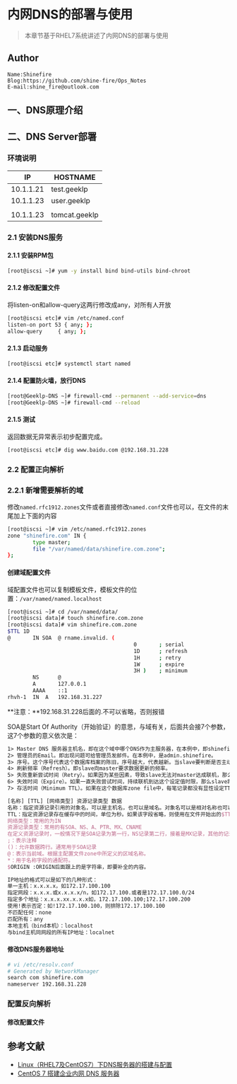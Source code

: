 # 内网DNS的部署与使用

> 本章节基于RHEL7系统讲述了内网DNS的部署与使用

## Author

```
Name:Shinefire
Blog:https://github.com/shine-fire/Ops_Notes
E-mail:shine_fire@outlook.com
```

## 一、DNS原理介绍

## 二、DNS Server部署

### 环境说明

| IP        | HOSTNAME      |
| --------- | ------------- |
| 10.1.1.21 | test.geeklp   |
| 10.1.1.23 | user.geeklp   |
|           |               |
| 10.1.1.23 | tomcat.geeklp |



### 2.1 安装DNS服务

#### 2.1.1 安装RPM包

```bash
[root@iscsi ~]# yum -y install bind bind-utils bind-chroot
```

#### 2.1.2 修改配置文件

将listen-on和allow-query这两行修改成any，对所有人开放

```bash
[root@iscsi etc]# vim /etc/named.conf 
listen-on port 53 { any; };
allow-query     { any; };
```

#### 2.1.3 启动服务

```bash
[root@iscsi etc]# systemctl start named
```

#### 2.1.4 配置防火墙，放行DNS

```bash
[root@Geeklp-DNS ~]# firewall-cmd --permanent --add-service=dns
[root@Geeklp-DNS ~]# firewall-cmd --reload
```

#### 2.1.5 测试

返回数据无异常表示初步配置完成。

```bash
[root@iscsi etc]# dig www.baidu.com @192.168.31.228
```

### 2.2 配置正向解析

### 2.2.1 新增需要解析的域

修改`named.rfc1912.zones`文件或者直接修改` named.conf `文件也可以，在文件的末尾加上下面的内容

```bash
[root@iscsi ~]# vim /etc/named.rfc1912.zones 
zone "shinefire.com" IN {
        type master;
        file "/var/named/data/shinefire.com.zone";
};
```

#### 创建域配置文件

域配置文件也可以复制模板文件，模板文件的位置：`/var/named/named.localhost`

```bash
[root@iscsi ~]# cd /var/named/data/
[root@iscsi data]# touch shinefire.com.zone 
[root@iscsi data]# vim shinefire.com.zone 
$TTL 1D
@       IN SOA  @ rname.invalid. (
                                        0       ; serial
                                        1D      ; refresh
                                        1H      ; retry
                                        1W      ; expire
                                        3H )    ; minimum
        NS      @
        A       127.0.0.1
        AAAA    ::1
rhvh-1  IN  A   192.168.31.227
```

**注意：**192.168.31.228后面的.不可以省略，否则报错

SOA是Start Of Authority（开始验证）的意思，与域有关，后面共会接7个参数，这7个参数的意义依次是： 

```tex
1> Master DNS 服务器主机名，即在这个域中哪个DNS作为主服务器，在本例中，即shinefire。
2> 管理员的Email。即出现问题可给管理员发邮件。在本例中，是admin.shinefire。
3> 序号。这个序号代表这个数据库档案的陈旧，序号越大，代表越新。当slave要判断是否主动下载新的数据库时，就以序号是否比slave上的还有新来判断。
4> 刷新频率（Refresh）。即slave向master要求数据更新的频率。
5> 失败重新尝试时间（Retry）。如果因为某些因素，导致slave无法对master达成联机，那么在多久的时间内，slave会尝试重新联机到master。
6> 失效时间（Expire）。如果一直失败尝试时间，持续联机到达这个设定值时限，那么slave将不再继续尝试联机。
7> 存活时间（Minimum TTL）。如果在这个数据库zone file中，每笔记录都没有显性设定TTL快取时间的话，那么就以这个值为主。
```

```tex
[名称] [TTL] [网络类型] 资源记录类型 数据
名称：指定资源记录引用的对象名，可以是主机名，也可以是域名。对象名可以是相对名称也可以是完整名称。完整名称必须以点结尾。如果连续的几条资源记录类型是同一个对象名，则第一条资源记录后的资源记录可以省略对象名。相对名称表示相对与当前域名来说的，如当前域名为shinefire.com，则表示www主机时，完整名称为www.shinefire.com.，相对名称为www。
TTL：指定资源记录存在缓存中的时间，单位为秒。如果该字段省略，则使用在文件开始出的$TTL所定义的时间。
网络类型：常用的为IN
资源记录类型：常用的有SOA、NS、A、PTR、MX、CNAME
在定义资源记录时，一般情况下是SOA记录为第一行，NS记录第二行，接着是MX记录，其他的记录可以随便写。
;：表示注释
()：允许数据跨行。通常用于SOA记录
@：表示当前域。根据主配置文件zone中所定义的区域名称。
*：用于名称字段的通配符。
$ORIGIN :ORIGIN后面跟上的是字符串，即要补全的内容。

IP地址的格式可以是如下的几种形式：
单一主机：x.x.x.x，如172.17.100.100
指定网段：x.x.x.或x.x.x.x/n，如172.17.100.或者是172.17.100.0/24
指定多个地址：x.x.x.xx.x.x.x如，172.17.100.100;172.17.100.200
使用!表示否定：如!172.17.100.100，则排除172.17.100.100
不匹配任何：none
匹配所有：any
本地主机（bind本机）：localhost
与bind主机同网段的所有IP地址：localnet
```

#### 修改DNS服务器地址

```bash
# vi /etc/resolv.conf 
# Generated by NetworkManager
search com shinefire.com
nameserver 192.168.31.228
```

### 配置反向解析

#### 修改配置文件





## 参考文献

- [Linux（RHEL7及CentOS7）下DNS服务器的搭建与配置](https://blog.csdn.net/solaraceboy/article/details/78960307)
- [CentOS 7 搭建企业内网 DNS 服务器](https://blog.csdn.net/devalone/article/details/80580094)


